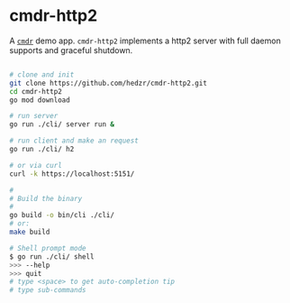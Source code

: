 # cmdr-http2

A [`cmdr`](https://github.com/hedzr/cmdr) demo app.
`cmdr-http2` implements a http2 server with full daemon supports and graceful shutdown.

```bash

# clone and init
git clone https://github.com/hedzr/cmdr-http2.git
cd cmdr-http2
go mod download

# run server
go run ./cli/ server run &

# run client and make an request
go run ./cli/ h2

# or via curl
curl -k https://localhost:5151/

#
# Build the binary
#
go build -o bin/cli ./cli/
# or:
make build

# Shell prompt mode
$ go run ./cli/ shell
>>> --help
>>> quit
# type <space> to get auto-completion tip
# type sub-commands
```